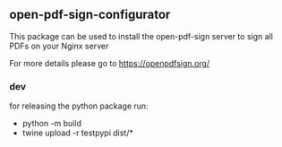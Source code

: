 ## open-pdf-sign-configurator

This package can be used to install the open-pdf-sign server to sign all PDFs on your Nginx server

For more details please go to  https://openpdfsign.org/ 

### dev
for releasing the python package run:
- python -m build
- twine upload -r testpypi dist/*

